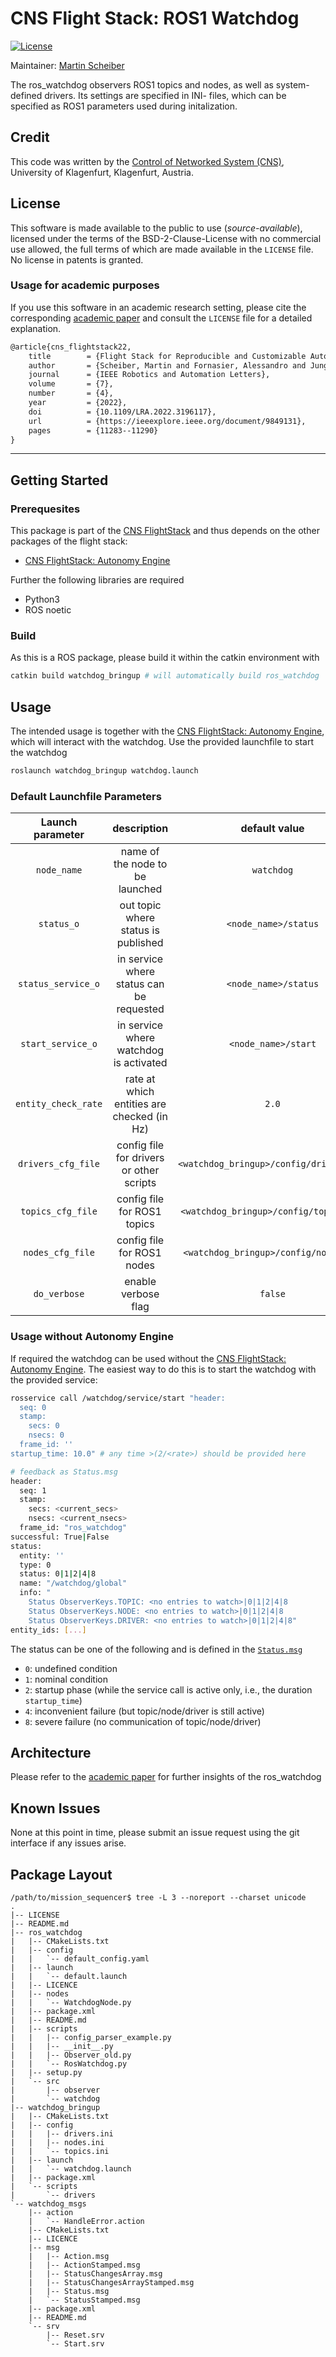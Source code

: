 # CNS Flight Stack: ROS1 Watchdog

[![License](https://img.shields.io/badge/License-AAUCNS-green.svg)](./LICENSE)

Maintainer: [Martin Scheiber](mailto:martin.scheiber@aau.at)

The ros_watchdog observers ROS1 topics and nodes, as well as system-defined drivers. Its settings are specified in INI-
files, which can be specified as ROS1 parameters used during initalization.

## Credit
This code was written by the [Control of Networked System (CNS)](https://www.aau.at/en/smart-systems-technologies/control-of-networked-systems/), University of Klagenfurt, Klagenfurt, Austria.

## License
This software is made available to the public to use (_source-available_), licensed under the terms of the BSD-2-Clause-License with no commercial use allowed, the full terms of which are made available in the `LICENSE` file. No license in patents is granted.

### Usage for academic purposes
If you use this software in an academic research setting, please cite the
corresponding [academic paper] and consult the `LICENSE` file for a detailed explanation.

```latex
@article{cns_flightstack22,
    title        = {Flight Stack for Reproducible and Customizable Autonomy Applications in Research and Industry},
    author       = {Scheiber, Martin and Fornasier, Alessandro and Jung, Roland and Böhm, Christoph and Dhakate, Rohit and Stewart, Christian and Steinbrener, Jan and Weiss, Stephan and Brommer, Christian},
    journal      = {IEEE Robotics and Automation Letters},
    volume       = {7},
    number       = {4},
    year         = {2022},
    doi          = {10.1109/LRA.2022.3196117},
    url          = {https://ieeexplore.ieee.org/document/9849131},
    pages        = {11283--11290}
}
```

---

## Getting Started

### Prerequesites
This package is part of the [CNS FlightStack] and thus depends on the other packages of the flight stack:
- [CNS FlightStack: Autonomy Engine]

Further the following libraries are required
- Python3
- ROS noetic

### Build

As this is a ROS package, please build it within the catkin environment with

```bash
catkin build watchdog_bringup # will automatically build ros_watchdog
```

## Usage

The intended usage is together with the [CNS FlightStack: Autonomy Engine], which will interact with the watchdog. Use the provided launchfile to start the watchdog

```bash
roslaunch watchdog_bringup watchdog.launch 
```

### Default Launchfile Parameters

| Launch parameter | description | default value |
|:----------------:|:-----------:|:-------------:|
| `node_name`           | name of the node to be launched | `watchdog` |
| `status_o`            | out topic where status is published | `<node_name>/status` |
| `status_service_o`    | in service where status can be requested | `<node_name>/status` |
| `start_service_o`     | in service where watchdog is activated | `<node_name>/start` |
| `entity_check_rate`   | rate at which entities are checked (in Hz) | `2.0` |
| `drivers_cfg_file`    | config file for drivers or other scripts | `<watchdog_bringup>/config/drivers.ini` |
| `topics_cfg_file`     | config file for ROS1 topics | `<watchdog_bringup>/config/topics.ini` |
| `nodes_cfg_file`      | config file for ROS1 nodes | `<watchdog_bringup>/config/nodes.ini` |
| `do_verbose`          | enable verbose flag | `false` |

### Usage without Autonomy Engine

If required the watchdog can be used without the [CNS FlightStack: Autonomy Engine]. 
The easiest way to do this is to start the watchdog with the provided service: 

```bash
rosservice call /watchdog/service/start "header:
  seq: 0
  stamp:
    secs: 0
    nsecs: 0
  frame_id: ''
startup_time: 10.0" # any time >(2/<rate>) should be provided here 

# feedback as Status.msg
header: 
  seq: 1
  stamp: 
    secs: <current_secs>
    nsecs: <current_nsecs>
  frame_id: "ros_watchdog"
successful: True|False
status: 
  entity: ''
  type: 0
  status: 0|1|2|4|8
  name: "/watchdog/global"
  info: "
    Status ObserverKeys.TOPIC: <no entries to watch>|0|1|2|4|8
    Status ObserverKeys.NODE: <no entries to watch>|0|1|2|4|8
    Status ObserverKeys.DRIVER: <no entries to watch>|0|1|2|4|8"
entity_ids: [...]
```

The status can be one of the following and is defined in the [`Status.msg`](watchdog_msgs/msg/Status.msg)
- `0`: undefined condition
- `1`: nominal condition
- `2`: startup phase (while the service call is active only, i.e., the duration `startup_time`)
- `4`: inconvenient failure (but topic/node/driver is still active)
- `8`: severe failure (no communication of topic/node/driver)

## Architecture

Please refer to the [academic paper] for further insights of the ros_watchdog

## Known Issues

None at this point in time, please submit an issue request using the git interface if any issues arise.

## Package Layout

```[console]
/path/to/mission_sequencer$ tree -L 3 --noreport --charset unicode
.
|-- LICENSE
|-- README.md
|-- ros_watchdog
|   |-- CMakeLists.txt
|   |-- config
|   |   `-- default_config.yaml
|   |-- launch
|   |   `-- default.launch
|   |-- LICENCE
|   |-- nodes
|   |   `-- WatchdogNode.py
|   |-- package.xml
|   |-- README.md
|   |-- scripts
|   |   |-- config_parser_example.py
|   |   |-- __init__.py
|   |   |-- Observer_old.py
|   |   `-- RosWatchdog.py
|   |-- setup.py
|   `-- src
|       |-- observer
|       `-- watchdog
|-- watchdog_bringup
|   |-- CMakeLists.txt
|   |-- config
|   |   |-- drivers.ini
|   |   |-- nodes.ini
|   |   `-- topics.ini
|   |-- launch
|   |   `-- watchdog.launch
|   |-- package.xml
|   `-- scripts
|       `-- drivers
`-- watchdog_msgs
    |-- action
    |   `-- HandleError.action
    |-- CMakeLists.txt
    |-- LICENCE
    |-- msg
    |   |-- Action.msg
    |   |-- ActionStamped.msg
    |   |-- StatusChangesArray.msg
    |   |-- StatusChangesArrayStamped.msg
    |   |-- Status.msg
    |   `-- StatusStamped.msg
    |-- package.xml
    |-- README.md
    `-- srv
        |-- Reset.srv
        `-- Start.srv
```

<!-- LINKS: -->
[CNS FlightStack]: http://sst.aau.at/cns
[CNS FlightStack: Autonomy Engine]: http://sst.aau.at/cns
[MavROS (CNS Version)]: https://github.com/aau-cns/mavros
[PX4Bridge (CNS Version)]: https://github.com/aau-cns/PX4-Autopilot
[academic paper]: https://ieeexplore.ieee.org/document/9849131